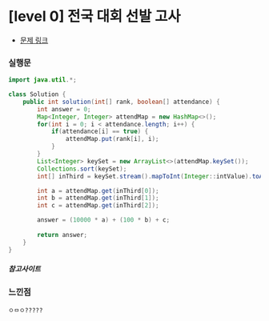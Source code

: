 # [level 0] 전국 대회 선발 고사

* [문제 링크](https://school.programmers.co.kr/learn/courses/30/lessons/181851)


### 실행문
```java
import java.util.*;

class Solution {
    public int solution(int[] rank, boolean[] attendance) {
        int answer = 0;
        Map<Integer, Integer> attendMap = new HashMap<>();
        for(int i = 0; i < attendance.length; i++) {
            if(attendance[i] == true) {
                attendMap.put(rank[i], i);
            }
        }
        List<Integer> keySet = new ArrayList<>(attendMap.keySet());
        Collections.sort(keySet);
        int[] inThird = keySet.stream().mapToInt(Integer::intValue).toArray();

        int a = attendMap.get(inThird[0]);
        int b = attendMap.get(inThird[1]);
        int c = attendMap.get(inThird[2]);

        answer = (10000 * a) + (100 * b) + c;
        
        return answer;
    }
}
```

##### 참고사이트


### 느낀점
```
ㅇㅁㅇ?????
``` 